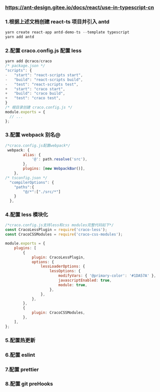 ### https://ant-design.gitee.io/docs/react/use-in-typescript-cn

### 1.根据上述文档创建 react-ts 项目并引入 antd

```javascript
yarn create react-app antd-demo-ts --template typescript
yarn add antd
```

### 2.配置 craco.config.js 配置 less

```javascript
yarn add @craco/craco
/* package.json */
"scripts": {
-   "start": "react-scripts start",
-   "build": "react-scripts build",
-   "test": "react-scripts test",
+   "start": "craco start",
+   "build": "craco build",
+   "test": "craco test",
}
/* 根目录创建 craco.config.js */
module.exports = {
  // ...
};
```

### 3.配置 webpack 别名@

```javascript
/*craco.config.js配置webpack*/
 webpack: {
        alias: {
            '@': path.resolve('src'),
        },
        plugins: [new WebpackBar()],
    },
/* tsconfig.json */
  "compilerOptions": {
    "paths":{
        "@/*":["./src/*"]
    }
  },
```

### 4.配置 less 模块化

```javascript
/*craco.config.js支持less和css modules完整代码如下*/
const CracoLessPlugin = require('craco-less');
const CracoCSSModules = require('craco-css-modules');

module.exports = {
    plugins: [
        {
            plugin: CracoLessPlugin,
            options: {
                lessLoaderOptions: {
                    lessOptions: {
                        modifyVars: { '@primary-color': '#1DA57A' },
                        javascriptEnabled: true,
                        module: true,
                    },
                },
            },
        },
        {
            plugin: CracoCSSModules,
        },
    ],
};
```

### 5.配置热更新

### 6.配置 eslint

### 7.配置 prettier

### 8.配置 git preHooks
